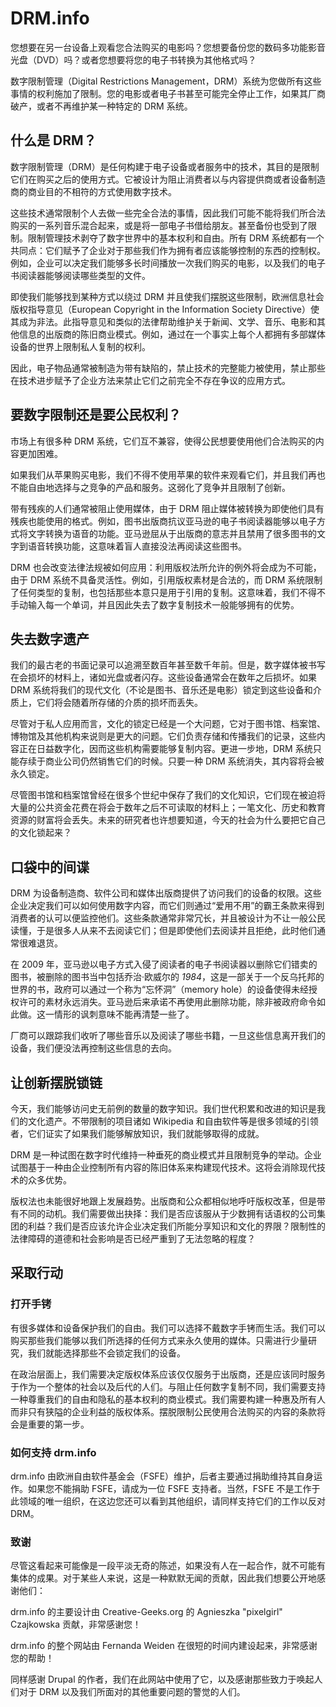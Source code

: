 DRM.info
========

您想要在另一台设备上观看您合法购买的电影吗？您想要备份您的数码多功能影音光盘（DVD）吗？或者您想要将您的电子书转换为其他格式吗？

数字限制管理（Digital Restrictions Management，DRM）系统为您做所有这些事情的权利施加了限制。您的电影或者电子书甚至可能完全停止工作，如果其厂商破产，或者不再维护某一种特定的 DRM 系统。

什么是 DRM？
------------

数字限制管理（DRM）是任何构建于电子设备或者服务中的技术，其目的是限制它们在购买之后的使用方式。它被设计为阻止消费者以与内容提供商或者设备制造商的商业目的不相符的方式使用数字技术。

这些技术通常限制个人去做一些完全合法的事情，因此我们可能不能将我们所合法购买的一系列音乐混合起来，或是将一部电子书借给朋友。甚至备份也受到了限制。限制管理技术剥夺了数字世界中的基本权利和自由。所有 DRM 系统都有一个共同点：它们赋予了企业对于那些我们作为拥有者应该能够控制的东西的控制权。例如，企业可以决定我们能够多长时间播放一次我们购买的电影，以及我们的电子书阅读器能够阅读哪些类型的文件。

即使我们能够找到某种方式以绕过 DRM 并且使我们摆脱这些限制，欧洲信息社会版权指导意见（European Copyright in the Information Society Directive）使其成为非法。此指导意见和类似的法律帮助维护关于新闻、文学、音乐、电影和其他信息的出版商的陈旧商业模式。例如，通过在一个事实上每个人都拥有多部媒体设备的世界上限制私人复制的权利。

因此，电子物品通常被制造为带有缺陷的，禁止技术的完整能力被使用，禁止那些在技术进步赋予了企业方法来禁止它们之前完全不存在争议的应用方式。

要数字限制还是要公民权利？
--------------------------

市场上有很多种 DRM 系统，它们互不兼容，使得公民想要使用他们合法购买的内容更加困难。

如果我们从苹果购买电影，我们不得不使用苹果的软件来观看它们，并且我们再也不能自由地选择与之竞争的产品和服务。这弱化了竞争并且限制了创新。

带有残疾的人们通常被阻止使用媒体，由于 DRM 阻止媒体被转换为即使他们具有残疾也能使用的格式。例如，图书出版商抗议亚马逊的电子书阅读器能够以电子方式将文字转换为语音的功能。亚马逊屈从于出版商的意志并且禁用了很多图书的文字到语音转换功能，这意味着盲人直接没法再阅读这些图书。

DRM 也会改变法律法规被如何应用：利用版权法所允许的例外将会成为不可能，由于 DRM 系统不具备灵活性。例如，引用版权素材是合法的，而 DRM 系统限制了任何类型的复制，也包括那些本意只是用于引用的复制。这意味着，我们不得不手动输入每一个单词，并且因此失去了数字复制技术一般能够拥有的优势。

失去数字遗产
------------

我们的最古老的书面记录可以追溯至数百年甚至数千年前。但是，数字媒体被书写在会损坏的材料上，诸如光盘或者闪存。这些设备通常会在数年之后损坏。如果 DRM 系统将我们的现代文化（不论是图书、音乐还是电影）锁定到这些设备和介质上，它们将会随着所存储的介质的损坏而丢失。

尽管对于私人应用而言，文化的锁定已经是一个大问题，它对于图书馆、档案馆、博物馆及其他机构来说则是更大的问题。它们负责存储和传播我们的记录，这些内容正在日益数字化，因而这些机构需要能够复制内容。更进一步地，DRM 系统只能存续于商业公司仍然销售它们的时候。只要一种 DRM 系统消失，其内容将会被永久锁定。

尽管图书馆和档案馆曾经在很多个世纪中保存了我们的文化知识，它们现在被迫将大量的公共资金花费在将会于数年之后不可读取的材料上；一笔文化、历史和教育资源的财富将会丢失。未来的研究者也许想要知道，今天的社会为什么要把它自己的文化锁起来？

口袋中的间谍
------------

DRM 为设备制造商、软件公司和媒体出版商提供了访问我们的设备的权限。这些企业决定我们可以如何使用数字内容，而它们则通过“爱用不用”的霸王条款来得到消费者的认可以便监控他们。这些条款通常非常冗长，并且被设计为不让一般公民读懂，于是很多人从来不去阅读它们；但是即使他们去阅读并且拒绝，此时他们通常很难退货。

在 2009 年，亚马逊以电子方式入侵了阅读者的电子书阅读器以删除它们错卖的图书，被删除的图书当中包括乔治·欧威尔的 _1984_，这是一部关于一个反乌托邦的世界的书，政府可以通过一个称为“忘怀洞”（memory hole）的设备使得未经授权许可的素材永远消失。亚马逊后来承诺不再使用此删除功能，除非被政府命令如此做。这一情形的讽刺意味不能再清楚一些了。

厂商可以跟踪我们收听了哪些音乐以及阅读了哪些书籍，一旦这些信息离开我们的设备，我们便没法再控制这些信息的去向。

让创新摆脱锁链
--------------

今天，我们能够访问史无前例的数量的数字知识。我们世代积累和改进的知识是我们的文化遗产。不带限制的项目诸如 Wikipedia 和自由软件等是很多领域的引领者，它们证实了如果我们能够解放知识，我们就能够取得的成就。

DRM 是一种试图在数字时代维持一种垂死的商业模式并且限制竞争的举动。企业试图基于一种由企业控制所有内容的陈旧体系来构建现代技术。这将会消除现代技术的众多优势。

版权法也未能很好地跟上发展趋势。出版商和公众都相似地呼吁版权改革，但是带有不同的动机。我们需要做出抉择：我们是否应该服从于少数拥有话语权的公司集团的利益？我们是否应该允许企业决定我们所能分享知识和文化的界限？限制性的法律障碍的道德和社会影响是否已经严重到了无法忽略的程度？

采取行动
--------

### 打开手铐

有很多媒体和设备保护我们的自由。我们可以选择不戴数字手铐而生活。我们可以购买那些我们能够以我们所选择的任何方式来永久使用的媒体。只需进行少量研究，我们就能选择那些不会锁定我们的设备。

在政治层面上，我们需要决定版权体系应该仅仅服务于出版商，还是应该同时服务于作为一个整体的社会以及后代的人们。与阻止任何数字复制不同，我们需要支持一种尊重我们的自由和隐私的基本权利的商业模式。我们需要构建一种惠及所有人而非只有狭隘的企业利益的版权体系。摆脱限制公民使用合法购买的内容的条款将会是重要的第一步。

### 如何支持 drm.info

drm.info 由欧洲自由软件基金会（FSFE）维护，后者主要通过捐助维持其自身运作。如果您不能捐助 FSFE，请成为一位 FSFE 支持者。当然，FSFE 不是工作于此领域的唯一组织，在这边您还可以看到其他组织，请同样支持它们的工作以反对 DRM。

### 致谢

尽管这看起来可能像是一段平淡无奇的陈述，如果没有人在一起合作，就不可能有集体的成果。对于某些人来说，这是一种默默无闻的贡献，因此我们想要公开地感谢他们：

drm.info 的主要设计由 Creative-Geeks.org 的 Agnieszka "pixelgirl" Czajkowska 贡献，非常感谢您！

drm.info 的整个网站由 Fernanda Weiden 在很短的时间内建设起来，非常感谢您的帮助！

同样感谢 Drupal 的作者，我们在此网站中使用了它，以及感谢那些致力于唤起人们对于 DRM 以及我们所面对的其他重要问题的警觉的人们。

